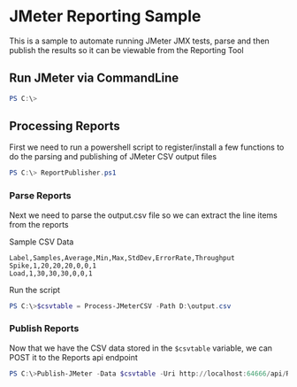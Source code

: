 # JMeter Reporting Sample

This is a sample to automate running JMeter JMX tests, parse and then publish the results so it can be viewable from the Reporting Tool

## Run JMeter via CommandLine

```PowerShell
PS C:\>
```

## Processing Reports

First we need to run a powershell script to register/install a few functions to do the parsing and publishing of JMeter CSV output files

```Powershell
PS C:\> ReportPublisher.ps1
```

### Parse Reports

Next we need to parse the output.csv file so we can extract the line items from the reports

Sample CSV Data

```CSV
Label,Samples,Average,Min,Max,StdDev,ErrorRate,Throughput
Spike,1,20,20,20,0,0,1
Load,1,30,30,30,0,0,1
```

Run the script

```Powershell
PS C:\>$csvtable = Process-JMeterCSV -Path D:\output.csv
```

### Publish Reports

Now that we have the CSV data stored in the ```$csvtable``` variable, we can POST it to the Reports api endpoint

```Powershell
PS C:\>Publish-JMeter -Data $csvtable -Uri http://localhost:64666/api/Reports -Project Test -Repo TestRepo -Type Perf -Date '1/1/2020' -Build '1.0.0'
```
